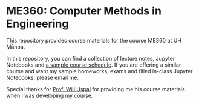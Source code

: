 # ME360: Computer Methods in Engineering
This repository provides course materials for the course ME360 at UH Mānoa.

In this repository, you can find a collection of lecture notes, Jupyter Notebooks and [a sample course schedule](https://github.com/xiyudu/ME360/blob/main/course_schedule.md). If you are offering a similar course and want my sample homeworks, exams and filled in-class Jupyter Notebooks, please email me.

Special thanks for [Prof. Will Uspal](https://www2.hawaii.edu/~uspal/people.html) for providing me his course materials when I was developing my course.

